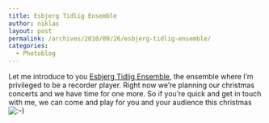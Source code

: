 ```yaml
---
title: Esbjerg Tidlig Ensemble
author: niklas
layout: post
permalink: /archives/2010/09/26/esbjerg-tidlig-ensemble/
categories:
  - Photoblog
---
```

Let me introduce to you <a href="http://www.esbjergtidligensemble.dk" class="broken_link">Esbjerg Tidlig Ensemble</a>, the ensemble where I&#8217;m privileged to be a recorder player. Right now we&#8217;re planning our christmas concerts and we have time for one more. So if you&#8217;re quick and get in touch with me, we can come and play for you and your audience this christmas <img src='http://blog.saers.com/wp-includes/images/smilies/icon_smile.gif' alt=':-)' class='wp-smiley' />